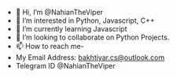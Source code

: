 - 👋 Hi, I’m @NahianTheViper
- 👀 I’m interested in Python, Javascript, C++
- 🌱 I’m currently learning Javascript
- 💞️ I’m looking to collaborate on Python Projects.
- 📫 How to reach me- 
- My Email Address:  bakhtiyar.cs@outlook.com
- Telegram ID @NahianTheViper

<!---
NahianTheViper/NahianTheViper is a ✨ special ✨ repository because its `README.md` (this file) appears on your GitHub profile.
You can click the Preview link to take a look at your changes.
--->
